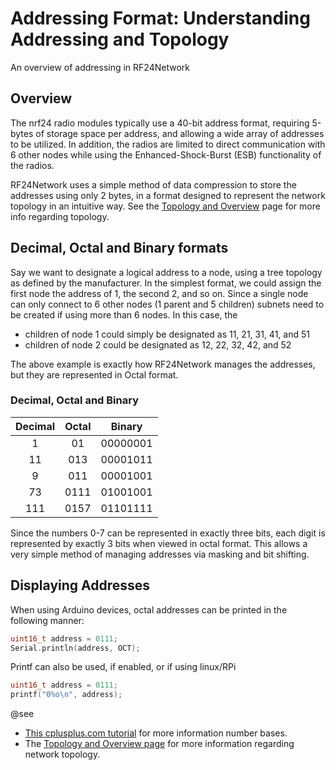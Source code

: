 # Addressing Format: Understanding Addressing and Topology
<!-- markdownlint-disable MD033 MD032 -->
An overview of addressing in RF24Network

## Overview

The nrf24 radio modules typically use a 40-bit address format, requiring 5-bytes of storage space per address, and allowing a wide
array of addresses to be utilized. In addition, the radios are limited to direct communication with 6 other nodes while using the
Enhanced-Shock-Burst (ESB) functionality of the radios.

RF24Network uses a simple method of data compression to store the addresses using only 2 bytes, in a format designed to represent the
network topology in an intuitive way.
See the [Topology and Overview](md_docs_tuning.html) page for more info regarding topology.

## Decimal, Octal and Binary formats

Say we want to designate a logical address to a node, using a tree topology as defined by the
manufacturer. In the simplest format, we could assign the first node the address of 1, the second
2, and so on. Since a single node can only connect to 6 other nodes (1 parent and 5 children)
subnets need to be created if using more than 6 nodes. In this case, the

- children of node 1 could simply be designated as 11, 21, 31, 41, and 51
- children of node 2 could be designated as 12, 22, 32, 42, and 52

The above example is exactly how RF24Network manages the addresses, but they are represented in Octal format.

### Decimal, Octal and Binary

| Decimal | Octal |  Binary  |
| :-----: | :---: | :------: |
|    1    |  01   | 00000001 |
|   11    |  013  | 00001011 |
|    9    |  011  | 00001001 |
|   73    | 0111  | 01001001 |
|   111   | 0157  | 01101111 |

Since the numbers 0-7 can be represented in exactly three bits, each digit is represented by
exactly 3 bits when viewed in octal format. This allows a very simple method of managing addresses
via masking and bit shifting.

## Displaying Addresses

When using Arduino devices, octal addresses can be printed in the following manner:

```cpp
uint16_t address = 0111;
Serial.println(address, OCT);
```

Printf can also be used, if enabled, or if using linux/RPi

```cpp
uint16_t address = 0111;
printf("0%o\n", address);
```

@see
- [This cplusplus.com tutorial](http://www.cplusplus.com/doc/hex/) for more information number bases.
- The [Topology and Overview page](md_docs_tuning.html) for more information regarding network topology.
